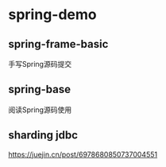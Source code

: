 # spring-demo

## spring-frame-basic
手写Spring源码提交

## spring-base
阅读Spring源码使用

## sharding jdbc
https://juejin.cn/post/6978680850737004551